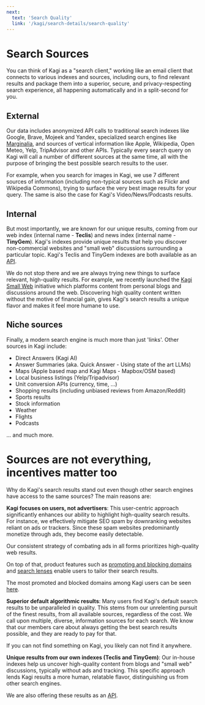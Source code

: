 ```yaml
---
next:
  text: 'Search Quality'
  link: '/kagi/search-details/search-quality'
---
```


# Search Sources

You can think of Kagi as a "search client," working like an email client that connects to various indexes and sources, including ours, to find relevant results and package them into a superior, secure, and privacy-respecting search experience, all happening automatically and in a split-second for you.

## External

Our data includes anonymized API calls to traditional search indexes like Google, Brave, Mojeek and Yandex, specialized search engines like [Marginalia](https://search.marginalia.nu), and sources of vertical information like Apple, Wikipedia, Open Meteo, Yelp, TripAdvisor and other APIs. Typically every search query on Kagi will call a number of different sources at the same time, all with the purpose of bringing the best possible search results to the user. 

For example, when you search for images in Kagi, we use 7 different sources of information (including non-typical sources such as Flickr and Wikipedia Commons), trying to surface the very best image results for your query. The same is also the case for Kagi's Video/News/Podcasts results. 

## Internal
But most importantly, we are known for our unique results, coming from our web index (internal name - **Teclis**) and news index (internal name - **TinyGem**). Kagi's indexes provide unique results that help you discover non-commercial websites and "small web" discussions surrounding a particular topic. Kagi's Teclis and TinyGem indexes are both available as an [API](https://help.kagi.com/kagi/api/enrich.html).

We do not stop there and we are always trying new things to surface relevant, high-quality results. For example, we recently launched the [Kagi Small Web](https://blog.kagi.com/small-web) initiative which platforms content from personal blogs and discussions around the web. Discovering high quality content written without the motive of financial gain, gives Kagi's search results a unique flavor and makes it feel more humane to use.

## Niche sources

Finally, a modern search engine is much more than just 'links'. Other sources in Kagi include:
- Direct Answers (Kagi AI)
- Answer Summaries (aka. Quick Answer - Using state of the art LLMs)
- Maps (Apple based map and Kagi Maps - Mapbox/OSM based)
- Local business listings (Yelp/Tripadvisor)
- Unit conversion APIs (currency, time, ...)
- Shopping results (including unbiased reviews from Amazon/Reddit)
- Sports results
- Stock information
- Weather
- Flights
- Podcasts

... and much more.

# Sources are not everything, incentives matter too

Why do Kagi's search results stand out even though other search engines have access to the same sources? The main reasons are:

**Kagi focuses on users, not advertisers**: This user-centric approach significantly enhances our ability to highlight high-quality search results. For instance, we effectively mitigate SEO spam by downranking websites reliant on ads or trackers. Since these spam websites predominantly monetize through ads, they become easily detectable. 

Our consistent strategy of combating ads in all forms prioritizes high-quality web results. 

On top of that, product features such as [promoting and blocking domains](../features/website-info-personalized-results.md) and [search lenses](../features/lenses.md) enable users to tailor their search results. 

The most promoted and blocked domains among Kagi users can be seen [here](https://kagi.com/stats).

**Superior default algorithmic results**: Many users find Kagi's default search results to be unparalleled in quality. This stems from our unrelenting pursuit of the finest results, from all available sources, regardless of the cost. We call upon multiple, diverse, information sources for each search. We know that our members care about always getting the best search results possible, and they are ready to pay for that. 

If you can not find something on Kagi, you likely can not find it anywhere.

**Unique results from our own indexes (Teclis and TinyGem)**: Our in-house indexes help us uncover high-quality content from blogs and "small web" discussions, typically without ads and tracking. This specific approach lends Kagi results a more human, relatable flavor, distinguishing us from other search engines. 

We are also offering these results as an [API](https://help.kagi.com/kagi/api/enrich.html).

